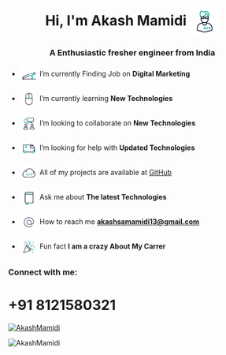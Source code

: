 <h1 align="center">Hi, I'm Akash Mamidi <img height=60 align=center src=assets/pro.gif> </h1>  



<h3 align="center">A Enthusiastic fresher engineer from India</h3>


- <img height=36 align=center src=assets/work3.gif>  I’m currently Finding Job on **Digital Marketing**

- <img height=36 align=center src=work2.gif>  I’m currently learning **New Technologies**

- <img height=36 align=center src=assets/colab.gif>  I’m looking to collaborate on **New Technologies**

- <img height=36 align=center src=assets/help.gif>  I’m looking for help with **Updated Technologies**

- <img height=36 align=center src=assets/repo.gif>  All of my projects are available at [GitHub](https://github.com/akashmamidi)

- <img height=36 align=center src=assets/ask.gif>  Ask me about **The latest Technologies**

- <img height=36 align=center src=assets/me3.gif>  How to reach me **akashsamamidi13@gmail.com**

- <img height=36 align=center src=assets/fun.gif> Fun fact **I am a crazy About My Carrer**

<h3 align="left">Connect with me:</h3>
<p align="left">
<h1>+91 8121580321</h1>


<a href="https://www.linkedin.com/in/akashmamidi/" target="blank"><img align="center" src="https://raw.githubusercontent.com/rahuldkjain/github-profile-readme-generator/master/src/images/icons/Social/linked-in-alt.svg" alt="AkashMamidi" height="30" width="40" /></a>
</p>

<!--  
<p>&nbsp;<img align="center" src="https://github-readme-stats.vercel.app/api?username=AkashMamidi&show_icons=true&locale=en" alt="AkashMamidi" /></p>

<p><img align="center" src="https://github-readme-streak-stats.herokuapp.com/?user=AkashMamidi&" alt="AkashMamidi" /></p>
-->
<p align="left"> <img src="https://komarev.com/ghpvc/?username=AkashMamidi&label=Profile%20views&color=0e75b6&style=flat" alt="AkashMamidi" /> </p>


<!--  
<p align="left"> <a href="https://github.com/ryo-ma/github-profile-trophy"><img src="https://github-profile-trophy.vercel.app/?username=AkashMamidi" alt="AkashMamidi" /></a> </p>

-->
